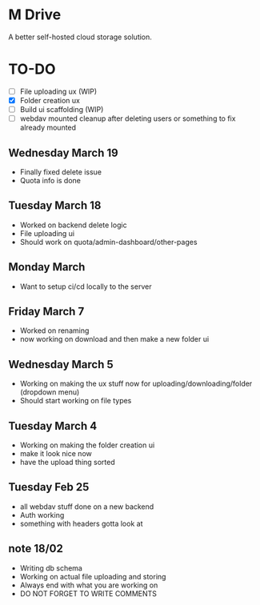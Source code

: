 # M Drive

A better self-hosted cloud storage solution.

# TO-DO

- [ ] File uploading ux (WIP)
- [x] Folder creation ux
- [ ] Build ui scaffolding (WIP)
- [ ] webdav mounted cleanup after deleting users or something to fix already mounted

## Wednesday March 19

- Finally fixed delete issue
- Quota info is done

## Tuesday March 18

- Worked on backend delete logic
- File uploading ui
- Should work on quota/admin-dashboard/other-pages

## Monday March

- Want to setup ci/cd locally to the server

## Friday March 7

- Worked on renaming
- now working on download and then make a new folder ui

## Wednesday March 5

- Working on making the ux stuff now for uploading/downloading/folder (dropdown menu)
- Should start working on file types

## Tuesday March 4

- Working on making the folder creation ui
- make it look nice now
- have the upload thing sorted

## Tuesday Feb 25

- all webdav stuff done on a new backend
- Auth working
- something with headers gotta look at

## note 18/02

- Writing db schema
- Working on actual file uploading and storing
- Always end with what you are working on
- DO NOT FORGET TO WRITE COMMENTS

